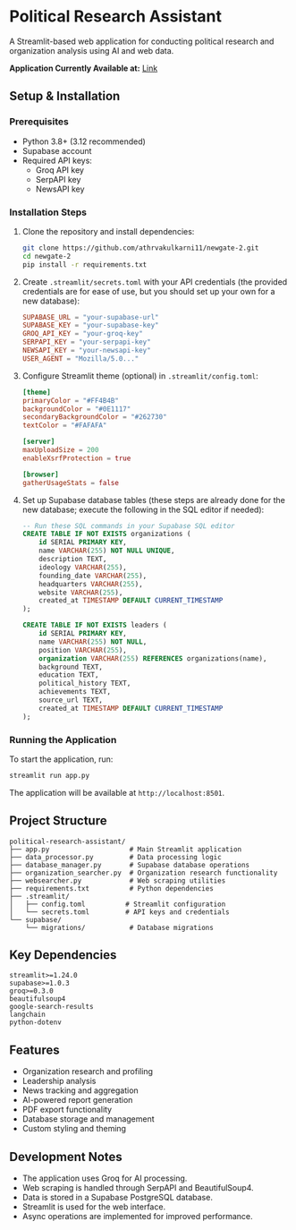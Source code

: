 # Political Research Assistant

A Streamlit-based web application for conducting political research and organization analysis using AI and web data.

**Application Currently Available at:** [Link](https://newgate.streamlit.app/)

## Setup & Installation

### Prerequisites
- Python 3.8+ (3.12 recommended)
- Supabase account
- Required API keys:
  - Groq API key
  - SerpAPI key
  - NewsAPI key 

### Installation Steps

1. Clone the repository and install dependencies:
   ```bash
   git clone https://github.com/athrvakulkarni11/newgate-2.git
   cd newgate-2
   pip install -r requirements.txt
   ```

2. Create `.streamlit/secrets.toml` with your API credentials (the provided credentials are for ease of use, but you should set up your own for a new database):
   ```toml
   SUPABASE_URL = "your-supabase-url"
   SUPABASE_KEY = "your-supabase-key"
   GROQ_API_KEY = "your-groq-key"
   SERPAPI_KEY = "your-serpapi-key"
   NEWSAPI_KEY = "your-newsapi-key"
   USER_AGENT = "Mozilla/5.0..."
   ```

3. Configure Streamlit theme (optional) in `.streamlit/config.toml`:
   ```toml
   [theme]
   primaryColor = "#FF4B4B"
   backgroundColor = "#0E1117"
   secondaryBackgroundColor = "#262730"
   textColor = "#FAFAFA"

   [server]
   maxUploadSize = 200
   enableXsrfProtection = true

   [browser]
   gatherUsageStats = false
   ```

4. Set up Supabase database tables (these steps are already done for the new database; execute the following in the SQL editor if needed):
   ```sql
   -- Run these SQL commands in your Supabase SQL editor
   CREATE TABLE IF NOT EXISTS organizations (
       id SERIAL PRIMARY KEY,
       name VARCHAR(255) NOT NULL UNIQUE,
       description TEXT,
       ideology VARCHAR(255),
       founding_date VARCHAR(255),
       headquarters VARCHAR(255),
       website VARCHAR(255),
       created_at TIMESTAMP DEFAULT CURRENT_TIMESTAMP
   );

   CREATE TABLE IF NOT EXISTS leaders (
       id SERIAL PRIMARY KEY,
       name VARCHAR(255) NOT NULL,
       position VARCHAR(255),
       organization VARCHAR(255) REFERENCES organizations(name),
       background TEXT,
       education TEXT,
       political_history TEXT,
       achievements TEXT,
       source_url TEXT,
       created_at TIMESTAMP DEFAULT CURRENT_TIMESTAMP
   );
   ```

### Running the Application

To start the application, run:
```bash
streamlit run app.py
```

The application will be available at `http://localhost:8501`.

## Project Structure
```
political-research-assistant/
├── app.py                    # Main Streamlit application
├── data_processor.py         # Data processing logic
├── database_manager.py       # Supabase database operations
├── organization_searcher.py  # Organization research functionality
├── websearcher.py            # Web scraping utilities
├── requirements.txt          # Python dependencies
├── .streamlit/
│   ├── config.toml          # Streamlit configuration
│   └── secrets.toml         # API keys and credentials
└── supabase/
    └── migrations/           # Database migrations
```

## Key Dependencies
```
streamlit>=1.24.0
supabase>=1.0.3
groq>=0.3.0
beautifulsoup4
google-search-results
langchain
python-dotenv
```

## Features

- Organization research and profiling
- Leadership analysis
- News tracking and aggregation
- AI-powered report generation
- PDF export functionality
- Database storage and management
- Custom styling and theming

## Development Notes

- The application uses Groq for AI processing.
- Web scraping is handled through SerpAPI and BeautifulSoup4.
- Data is stored in a Supabase PostgreSQL database.
- Streamlit is used for the web interface.
- Async operations are implemented for improved performance.
